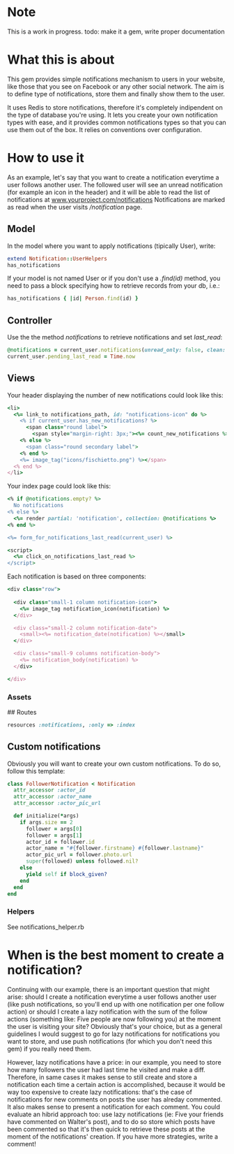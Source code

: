 # Note
This is a work in progress. 
todo: make it a gem, write proper documentation

# What this is about
This gem provides simple notifications mechanism to users in your website, like those that you see on Facebook or any other social network.
The aim is to define type of notifications, store them and finally show them to the user.

It uses Redis to store notifications, therefore it's completely indipendent on the type of database you're using.
It lets you create your own notification types with ease, and it provides common notifications types so that you can use them out of the box.
It relies on conventions over configuration.

# How to use it
As an example, let's say that you want to create a notification everytime a user follows another user.
The followed user will see an unread notification (for example an icon in the header) and it will be able to read the list of notifications at www.yourproject.com/notifications
Notifications are marked as read when the user visits */notification* page.

## Model

In the model where you want to apply notifications (tipically User), write:

```ruby
extend Notification::UserHelpers
has_notifications 
```

If your model is not named User or if you don't use a *.find(id)* method, you need to pass a block specifying how to retrieve records from your db, i.e.:

```ruby
has_notifications { |id| Person.find(id) }
```

## Controller
Use the the method *notifications* to retrieve notifications and set *last_read*:

```ruby
@notifications = current_user.notifications(unread_only: false, clean: true, options: {max_num: 30})
current_user.pending_last_read = Time.now
```

## Views
Your header displaying the number of new notifications could look like this:

```ruby
<li>
  <%= link_to notifications_path, id: "notifications-icon" do %>
    <% if current_user.has_new_notifications? %>
      <span class="round label">
        <span style="margin-right: 3px;"><%= count_new_notifications %></span>
    <% else %>
      <span class="round secondary label">
    <% end %>
    <%= image_tag("icons/fischietto.png") %></span>
  <% end %>
</li>
```

Your index page could look like this:

```ruby
<% if @notifications.empty? %>
  No notifications
<% else %>
  <%= render partial: 'notification', collection: @notifications %>
<% end %>

<%= form_for_notifications_last_read(current_user) %>

<script>
  <%= click_on_notifications_last_read %>
</script>
```

Each notification is based on three components:

```ruby
<div class="row">
  
  <div class="small-1 column notification-icon">
    <%= image_tag notification_icon(notification) %>
  </div>

  <div class="small-2 column notification-date">
    <small><%= notification_date(notification) %></small>
  </div>

  <div class="small-9 columns notification-body">
    <%= notification_body(notification) %>
  </div>

</div>
```

### Assets

## Routes

```ruby  
resources :notifications, :only => :index
```

## Custom notifications
Obviously you will want to create your own custom notifications.
To do so, follow this template:

```ruby
class FollowerNotification < Notification
  attr_accessor :actor_id
  attr_accessor :actor_name
  attr_accessor :actor_pic_url

  def initialize(*args)
    if args.size == 2
      follower = args[0]
      follower = args[1]
      actor_id = follower.id
      actor_name = "#{follower.firstname} #{follower.lastname}"
      actor_pic_url = follower.photo.url
      super(followed) unless followed.nil?
    else
      yield self if block_given?
    end
  end
end
```

### Helpers
See notifications_helper.rb

# When is the best moment to create a notification? 
Continuing with our example, there is an important question that might arise: should I create a notification everytime a user follows another user (like push notifications, so you'll end up with one notification per one follow action) or should I create a lazy notification with the sum of the follow actions (something like: Five people are now following you) at the moment the user is visiting your site?
Obviously that's your choice, but as a general guidelines I would suggest to go for lazy notifications for notifications you want to store, and use push notifications (for which you don't need this gem) if you really need them.

However, lazy notifications have a price: in our example, you need to store how many followers the user had last time he visited and make a diff.
Therefore, in same cases it makes sense to still create and store a notification each time a certain action is accomplished, because it would be way too expensive to create lazy notifications: that's the case of notifications for new comments on posts the user has alreday commented. It also makes sense to present a notification for each comment.
You could evaluate an hibrid approach too: use lazy notifications (ie: Five your friends have commented on Walter's post), and to do so store which posts have been commented so that it's then quick to retrieve these posts at the moment of the notifications' creation.
If you have more strategies, write a comment!


